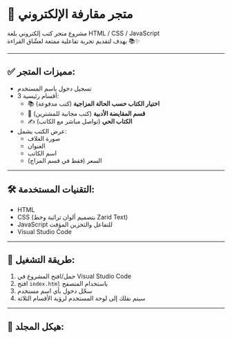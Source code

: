 # 🏪 متجر مقارفة الإلكتروني

مشروع متجر كتب إلكتروني بلغة HTML / CSS / JavaScript  
يهدف لتقديم تجربة تفاعلية ممتعة لعشّاق القراءة 📚✨

---

## ✅ مميزات المتجر:

- تسجيل دخول باسم المستخدم
- 3 أقسام رئيسية:
  - 📚 **اختيار الكتاب حسب الحالة المزاجية** (كتب مدفوعة)
  - 🤝 **قسم المقايضة الأدبية** (كتب مجانية للمشترين)
  - ✍️ **الكتاب الحي** (تواصل مباشر مع الكاتب)
- عرض الكتب يشمل:
  - صورة الغلاف
  - العنوان
  - اسم الكاتب
  - السعر (فقط في قسم المزاج)

---

## 🛠️ التقنيات المستخدمة:

- HTML
- CSS (بتصميم ألوان تراثية وخط Zarid Text)
- JavaScript للتفاعل والتخزين المؤقت
- Visual Studio Code

---

## 🔧 طريقة التشغيل:

1. حمل/افتح المشروع في Visual Studio Code
2. افتح `index.html` باستخدام المتصفح
3. سجّل دخول بأي اسم مستخدم
4. سيتم نقلك إلى لوحة المستخدم لرؤية الأقسام الثلاثة

---

## 📁 هيكل المجلد:

